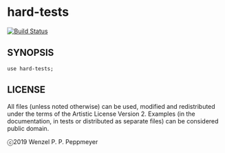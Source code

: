 # hard-tests

[![Build Status](https://travis-ci.org/gfldex/perl6-hard-tests.svg?branch=master)](https://travis-ci.org/gfldex/perl6-hard-tests)

## SYNOPSIS

```
use hard-tests;
```

## LICENSE

All files (unless noted otherwise) can be used, modified and redistributed
under the terms of the Artistic License Version 2. Examples (in the
documentation, in tests or distributed as separate files) can be considered
public domain.

ⓒ2019 Wenzel P. P. Peppmeyer
